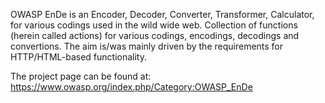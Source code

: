 OWASP EnDe is an Encoder, Decoder, Converter, Transformer, Calculator, for various codings used in the wild wide web. Collection of functions (herein called actions) for various codings, encodings, decodings and convertions. The aim is/was mainly driven by the requirements for HTTP/HTML-based functionality.

The project page can be found at: https://www.owasp.org/index.php/Category:OWASP_EnDe
